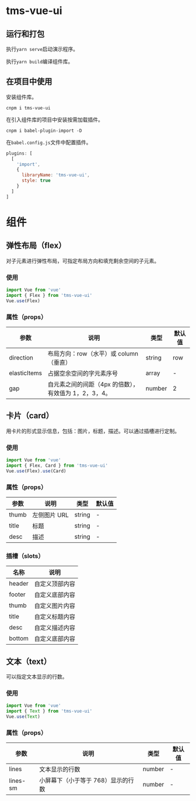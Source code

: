 # tms-vue-ui

## 运行和打包

执行`yarn serve`启动演示程序。

执行`yarn build`编译组件库。

## 在项目中使用

安装组件库。

```
cnpm i tms-vue-ui
```

在引入组件库的项目中安装按需加载插件。

```
cnpm i babel-plugin-import -D
```

在`babel.config.js`文件中配置插件。

```js
plugins: [
  [
    'import',
    {
      libraryName: 'tms-vue-ui',
      style: true
    }
  ]
]
```

# 组件

## 弹性布局（flex）

对子元素进行弹性布局，可指定布局方向和填充剩余空间的子元素。

### 使用

```js
import Vue from 'vue'
import { Flex } from 'tms-vue-ui'
Vue.use(Flex)
```

### 属性（props）

| 参数         | 说明                                                  | 类型   | 默认值 |
| ------------ | ----------------------------------------------------- | ------ | ------ |
| direction    | 布局方向：row（水平）或 column（垂直）                | string | row    |
| elasticItems | 占据空余空间的字元素序号                              | array  | -      |
| gap          | 自元素之间的间距（4px 的倍数），有效值为 1，2，3，4。 | number | 2      |

## 卡片（card）

用卡片的形式显示信息，包括：图片，标题，描述。可以通过插槽进行定制。

### 使用

```js
import Vue from 'vue'
import { Flex, Card } from 'tms-vue-ui'
Vue.use(Flex).use(Card)
```

### 属性（props）

| 参数  | 说明         | 类型   | 默认值 |
| ----- | ------------ | ------ | ------ |
| thumb | 左侧图片 URL | string | -      |
| title | 标题         | string | -      |
| desc  | 描述         | string | -      |

### 插槽（slots）

| 名称   | 说明           |
| ------ | -------------- |
| header | 自定义顶部内容 |
| footer | 自定义底部内容 |
| thumb  | 自定义图片内容 |
| title  | 自定义标题内容 |
| desc   | 自定义描述内容 |
| bottom | 自定义底部内容 |

## 文本（text）

可以指定文本显示的行数。

### 使用

```js
import Vue from 'vue'
import { Text } from 'tms-vue-ui'
Vue.use(Text)
```

### 属性（props）

| 参数     | 说明                               | 类型   | 默认值 |
| -------- | ---------------------------------- | ------ | ------ |
| lines    | 文本显示的行数                     | number | -      |
| lines-sm | 小屏幕下（小于等于 768）显示的行数 | number | -      |
